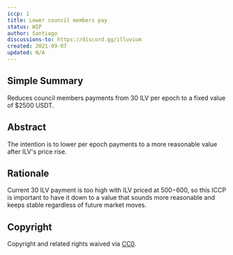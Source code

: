 ```yaml
---
iccp: 1
title: Lower council members pay
status: WIP
author: Santiago 
discussions-to: https://discord.gg/illuvium
created: 2021-09-07
updated: N/A
---
```


## Simple Summary
Reduces council members payments from 30 ILV per epoch to a fixed value of $2500 USDT.

## Abstract
The intention is to lower per epoch payments to a more reasonable value after ILV's price rise.

## Rationale
Current 30 ILV payment is too high with ILV priced at $500-$600, so this ICCP is important to have it down to a value that sounds more reasonable and keeps stable regardless of future market moves.

## Copyright
Copyright and related rights waived via [CC0](https://creativecommons.org/publicdomain/zero/1.0/).
